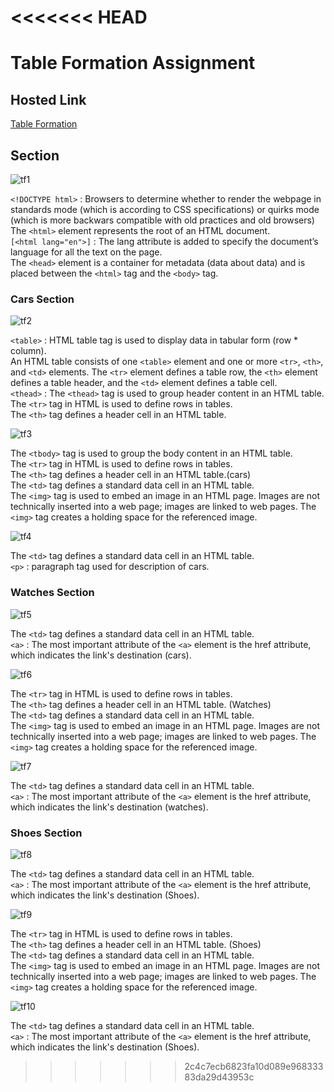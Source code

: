 <<<<<<< HEAD
=======
# Table Formation Assignment

## Hosted Link

[Table Formation](https://ugamraj.github.io/HtmlAssignment/Table%20Formation/)

## Section

![tf1](https://github.com/UgamRaj/HtmlAssignment/assets/124122714/5c4eea6f-2bc9-4a8e-a905-04d336fbb60e)

`<!DOCTYPE html>` : Browsers to determine whether to render the webpage in standards mode (which is according to CSS specifications) or quirks mode (which is more backwars compatible with old practices and old browsers)<br/>
The `<html>` element represents the root of an HTML document.<br/>
`[<html lang="en">]` : The lang attribute is added to specify the document’s language for all the text on the page.<br/>
The `<head>` element is a container for metadata (data about data) and is placed between the `<html>` tag and the `<body>` tag.

### Cars Section

![tf2](https://github.com/UgamRaj/HtmlAssignment/assets/124122714/b94bca15-5aed-4256-b575-f968e2f04e87)

`<table>` : HTML table tag is used to display data in tabular form (row \* column).<br/>
An HTML table consists of one `<table>` element and one or more `<tr>`, `<th>`, and `<td>` elements. The `<tr>` element defines a table row, the `<th>` element defines a table header, and the `<td>` element defines a table cell. <br/>
`<thead>` : The `<thead>` tag is used to group header content in an HTML table. <br/>
The `<tr>` tag in HTML is used to define rows in tables. <br/>
The `<th>` tag defines a header cell in an HTML table.

![tf3](https://github.com/UgamRaj/HtmlAssignment/assets/124122714/a50af46c-83d0-45ac-a1e9-4dc24fc0d494)

The `<tbody>` tag is used to group the body content in an HTML table. <br/>
The `<tr>` tag in HTML is used to define rows in tables. <br/>
The `<th>` tag defines a header cell in an HTML table.(cars) <br/>
The `<td>` tag defines a standard data cell in an HTML table. <br/>
The `<img>` tag is used to embed an image in an HTML page. Images are not technically inserted into a web page; images are linked to web pages. The `<img>` tag creates a holding space for the referenced image.

![tf4](https://github.com/UgamRaj/HtmlAssignment/assets/124122714/08e23cbe-f990-4a9c-9631-494f7edab9ef)

The `<td>` tag defines a standard data cell in an HTML table. <br/>
`<p>` : paragraph tag used for description of cars.

### Watches Section

![tf5](https://github.com/UgamRaj/HtmlAssignment/assets/124122714/eb2abb82-2f40-491a-b978-81778b6e8e73)

The `<td>` tag defines a standard data cell in an HTML table. <br/>
`<a>` : The most important attribute of the `<a>` element is the href attribute, which indicates the link's destination (cars). 

![tf6](https://github.com/UgamRaj/HtmlAssignment/assets/124122714/22150902-cf36-4865-a678-eb2766333ef9)

The `<tr>` tag in HTML is used to define rows in tables. <br/>
The `<th>` tag defines a header cell in an HTML table. (Watches) <br/>
The `<td>` tag defines a standard data cell in an HTML table. <br/>
The `<img>` tag is used to embed an image in an HTML page. Images are not technically inserted into a web page; images are linked to web pages. The `<img>` tag creates a holding space for the referenced image.

![tf7](https://github.com/UgamRaj/HtmlAssignment/assets/124122714/669c5188-9251-4395-9680-3b3135ce2ed0)

The `<td>` tag defines a standard data cell in an HTML table. <br/>
`<a>` : The most important attribute of the `<a>` element is the href attribute, which indicates the link's destination (watches). 

### Shoes Section

![tf8](https://github.com/UgamRaj/HtmlAssignment/assets/124122714/3b13540a-9d1d-4e76-9a5a-5f71d2cd39c1)

The `<td>` tag defines a standard data cell in an HTML table. <br/>
`<a>` : The most important attribute of the `<a>` element is the href attribute, which indicates the link's destination (Shoes). <br/>

![tf9](https://github.com/UgamRaj/HtmlAssignment/assets/124122714/808a68cf-d829-42eb-a897-08993fb2d671)

The `<tr>` tag in HTML is used to define rows in tables. <br/>
The `<th>` tag defines a header cell in an HTML table. (Shoes) <br/>
The `<td>` tag defines a standard data cell in an HTML table. <br/>
The `<img>` tag is used to embed an image in an HTML page. Images are not technically inserted into a web page; images are linked to web pages. The `<img>` tag creates a holding space for the referenced image.


![tf10](https://github.com/UgamRaj/HtmlAssignment/assets/124122714/b73d05ae-2f2b-4fe5-b085-ede2f500f057)

The `<td>` tag defines a standard data cell in an HTML table. <br/>
`<a>` : The most important attribute of the `<a>` element is the href attribute, which indicates the link's destination (Shoes). 

>>>>>>> 2c4c7ecb6823fa10d089e96833383da29d43953c
